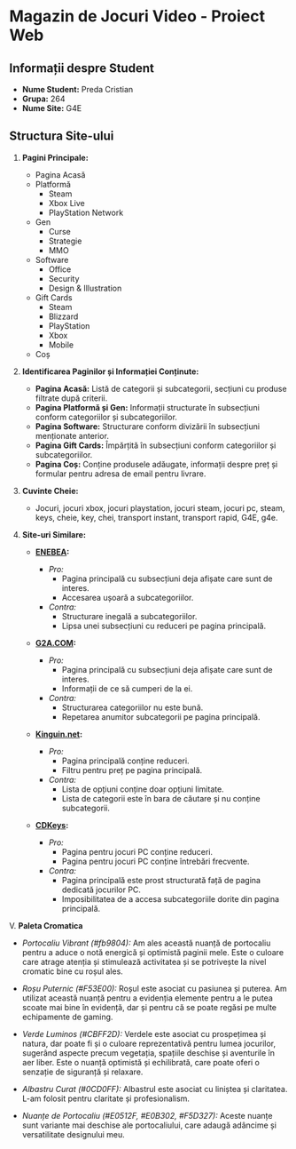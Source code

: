 # Magazin de Jocuri Video - Proiect Web

## Informații despre Student
- **Nume Student:** Preda Cristian
- **Grupa:** 264
- **Nume Site:** G4E

## Structura Site-ului
1. **Pagini Principale:**
   - Pagina Acasă
   - Platformă
     - Steam
     - Xbox Live
     - PlayStation Network
   - Gen
     - Curse
     - Strategie
     - MMO
   - Software
     - Office
     - Security
     - Design & Illustration
   - Gift Cards
     - Steam
     - Blizzard
     - PlayStation
     - Xbox
     - Mobile
   - Coș

2. **Identificarea Paginilor și Informației Conținute:**
   - **Pagina Acasă:** Listă de categorii și subcategorii, secțiuni cu produse filtrate după criterii.
   - **Pagina Platformă și Gen:** Informații structurate în subsecțiuni conform categoriilor și subcategoriilor.
   - **Pagina Software:** Structurare conform divizării în subsecțiuni menționate anterior.
   - **Pagina Gift Cards:** Împărțită în subsecțiuni conform categoriilor și subcategoriilor.
   - **Pagina Coș:** Conține produsele adăugate, informații despre preț și formular pentru adresa de email pentru livrare.

3. **Cuvinte Cheie:**
   - Jocuri, jocuri xbox, jocuri playstation, jocuri steam, jocuri pc, steam, keys, cheie, key, chei, transport instant, transport rapid, G4E, g4e.

4. **Site-uri Similare:**
   - **[ENEBEA](https://www.eneba.com):**
     - *Pro:*
       - Pagina principală cu subsecțiuni deja afișate care sunt de interes.
       - Accesarea ușoară a subcategoriilor.
     - *Contra:*
       - Structurare inegală a subcategoriilor.
       - Lipsa unei subsecțiuni cu reduceri pe pagina principală.

   - **[G2A.COM](https://www.g2a.com):**
     - *Pro:*
       - Pagina principală cu subsecțiuni deja afișate care sunt de interes.
       - Informații de ce să cumperi de la ei.
     - *Contra:*
       - Structurarea categoriilor nu este bună.
       - Repetarea anumitor subcategorii pe pagina principală.

   - **[Kinguin.net](https://www.kinguin.net):**
     - *Pro:*
       - Pagina principală conține reduceri.
       - Filtru pentru preț pe pagina principală.
     - *Contra:*
       - Lista de opțiuni conține doar opțiuni limitate.
       - Lista de categorii este în bara de căutare și nu conține subcategorii.

   - **[CDKeys](https://www.cdkeys.com):**
     - *Pro:*
       - Pagina pentru jocuri PC conține reduceri.
       - Pagina pentru jocuri PC conține întrebări frecvente.
     - *Contra:*
       - Pagina principală este prost structurată față de pagina dedicată jocurilor PC.
       - Imposibilitatea de a accesa subcategoriile dorite din pagina principală.
   
V. **Paleta Cromatica**

- *Portocaliu Vibrant (#fb9804):* Am ales această nuanță de portocaliu pentru a aduce o notă energică și optimistă paginii mele. Este o culoare care atrage atenția și stimulează activitatea și se potrivește la nivel cromatic bine cu roșul ales.

- *Roșu Puternic (#F53E00):* Roșul este asociat cu pasiunea și puterea. Am utilizat această nuanță pentru a evidenția elemente pentru a le putea scoate mai bine în evidență, dar și pentru că se poate regăsi pe multe echipamente de gaming.

- *Verde Luminos (#CBFF2D):* Verdele este asociat cu prospețimea și natura, dar poate fi și o culoare reprezentativă pentru lumea jocurilor, sugerând aspecte precum vegetația, spațiile deschise și aventurile în aer liber. Este o nuanță optimistă și echilibrată, care poate oferi o senzație de siguranță și relaxare.

- *Albastru Curat (#0CD0FF):* Albastrul este asociat cu liniștea și claritatea. L-am folosit pentru claritate și profesionalism.

- *Nuanțe de Portocaliu (#E0512F, #E0B302, #F5D327):* Aceste nuanțe sunt variante mai deschise ale portocaliului, care adaugă adâncime și versatilitate designului meu.

